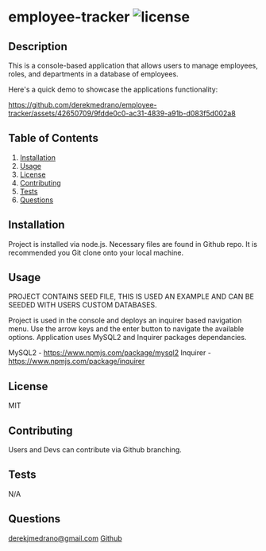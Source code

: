 # employee-tracker ![license](https://img.shields.io/badge/license-MIT-blue)

## Description
This is a console-based application that allows users to manage employees, roles, and departments in a database of employees.

Here's a quick demo to showcase the applications functionality:

https://github.com/derekmedrano/employee-tracker/assets/42650709/9fdde0c0-ac31-4839-a91b-d083f5d002a8

## Table of Contents
1. [Installation](#installation)
2. [Usage](#usage)
3. [License](#license)
4. [Contributing](#contributing)
5. [Tests](#tests)
6. [Questions](#questions)

## Installation
Project is installed via node.js. Necessary files are found in Github repo. It is recommended you Git clone onto your local machine.

## Usage
PROJECT CONTAINS SEED FILE, THIS IS USED AN EXAMPLE AND CAN BE SEEDED WITH USERS CUSTOM DATABASES.

Project is used in the console and deploys an inquirer based navigation menu. Use the arrow keys and the enter button to navigate the available options.
Application uses MySQL2 and Inquirer packages dependancies.

MySQL2 - https://www.npmjs.com/package/mysql2
Inquirer - https://www.npmjs.com/package/inquirer

## License
MIT

## Contributing
Users and Devs can contribute via Github branching.

## Tests
N/A

## Questions
derekjmedrano@gmail.com
[Github](www.github.com/derekmedrano)
